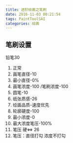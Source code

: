```yaml
---
title: 进阶绘画之笔刷  
date: 2016-11-03 00:21:54  
tags: PaintToolSAI  
categories: 绘画   
---
```


## 笔刷设置

铅笔30  

1. 正常  
1. 画笔直径-10  
1. 最小直径-0%  
1. 画笔浓度-100 /笔刷浓度-100  
1. 圆笔-10  
1. 纸张质感-26  
1. 绘画品质-速度优先  
1. 轮廓硬度-100  
1. 最小浓度-0  
1. 最大浓度笔压-100%  
1. 笔压 硬<=> 26  
1. 笔压：直径打勾 浓度不打勾  
